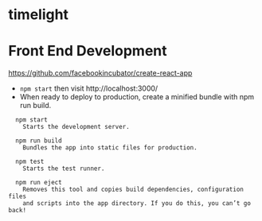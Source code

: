 # timelight


# Front End Development
https://github.com/facebookincubator/create-react-app

- `npm start` then visit http://localhost:3000/
- When ready to deploy to production, create a minified bundle with npm run build.


```
  npm start
    Starts the development server.

  npm run build
    Bundles the app into static files for production.

  npm test
    Starts the test runner.

  npm run eject
    Removes this tool and copies build dependencies, configuration files
    and scripts into the app directory. If you do this, you can’t go back!
```
